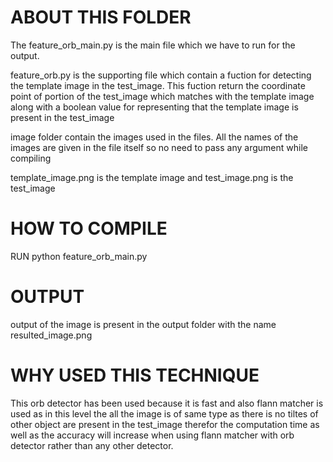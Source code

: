 
# ABOUT THIS FOLDER

The feature_orb_main.py is the main file which we have to run for the output.

feature_orb.py is the supporting file which contain a fuction for detecting the template image in the test_image.
This fuction return the coordinate point of portion of the test_image which matches with the template image along with a 
boolean value for representing that the template image is present in the test_image

image folder contain the images used in the files. All the names of the images are given in the file itself so no need to pass any argument while compiling

template_image.png is the template image and test_image.png is the test_image


# HOW TO COMPILE

RUN python feature_orb_main.py

# OUTPUT

output of the image is present in the output folder with the name resulted_image.png


# WHY USED THIS TECHNIQUE

This orb detector has been used because it is fast and also flann matcher is used as in this level the all the image is of same type as there is no tiltes of other
object are present in the test_image therefor the computation time as well as the accuracy will increase when using flann matcher with orb detector rather than any other detector.


















